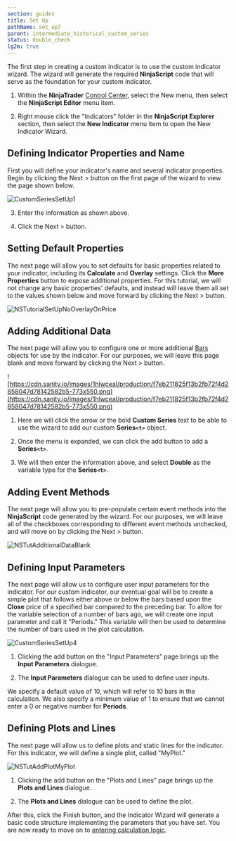 ```yaml
---
section: guides
title: Set Up
pathName: set_up7
parent: intermediate_historical_custom_series
status: double_check
lg2m: true
---
```


The first step in creating a custom indicator is to use the custom indicator wizard. The wizard will generate the required **NinjaScript** code that will serve as the foundation for your custom indicator.

1. Within the **NinjaTrader** [Control Center](control_center), select the New menu, then select the **NinjaScript Editor** menu item.

2. Right mouse click the "Indicators" folder in the **NinjaScript Explorer** section, then select the **New Indicator** menu item to open the New Indicator Wizard.

## Defining Indicator Properties and Name  

First you will define your indicator's name and several indicator properties. Begin by clicking the Next > button on the first page of the wizard to view the page shown below.

![CustomSeriesSetUp1](https://cdn.sanity.io/images/1hlwceal/production/6aebc07c31b7a22bcd384ec458273f9eeb0f9c3d-615x550.png)

3. Enter the information as shown above.

4. Click the Next > button.

## Setting Default Properties

The next page will allow you to set defaults for basic properties related to your indicator, including its **Calculate** and **Overlay** settings. Click the **More Properties** button to expose additional properties. For this tutorial, we will not change any basic properties' defaults, and instead will leave them all set to the values shown below and move forward by clicking the Next > button.

![NSTutorialSetUpNoOverlayOnPrice](https://cdn.sanity.io/images/1hlwceal/production/1e993316eb5a0832cf5e6c12f15dcdb9734b34e6-615x550.png)

## Adding Additional Data

The next page will allow you to configure one or more additional [Bars](bars) objects for use by the indicator. For our purposes, we will leave this page blank and move forward by clicking the Next > button.

![https://cdn.sanity.io/images/1hlwceal/production/f7eb211825f13b2fb72f4d2858047d78142582b5-773x550.png](https://cdn.sanity.io/images/1hlwceal/production/f7eb211825f13b2fb72f4d2858047d78142582b5-773x550.png)

1. Here we will click the arrow or the bold **Custom Series** text to be able to use the wizard to add our custom **Series`<t>`** object.

2. Once the menu is expanded, we can click the add button to add a **Series`<t>`**.

3. We will then enter the information above, and select **Double** as the variable type for the **Series`<t>`**.

## Adding Event Methods

The next page will allow you to pre-populate certain event methods into the **NinjaScript** code generated by the wizard. For our purposes, we will leave all of the checkboxes corresponding to different event methods unchecked, and will move on by clicking the Next > button.

![NSTutAdditionalDataBlank](https://cdn.sanity.io/images/1hlwceal/production/f38e15eb56590f779e9d6fb7538004dc41f8327e-615x550.png)

## Defining Input Parameters

The next page will allow us to configure user input parameters for the indicator. For our custom indicator, our eventual goal will be to create a simple plot that follows either above or below the bars based upon the **Close** price of a specified bar compared to the preceding bar. To allow for the variable selection of a number of bars ago, we will create one input parameter and call it "Periods." This variable will then be used to determine the number of bars used in the plot calculation.

![CustomSeriesSetUp4](https://cdn.sanity.io/images/1hlwceal/production/6fd68f77222ef876e784c8f717666924aa61388f-814x550.png)

1. Clicking the add button on the "Input Parameters" page brings up the **Input Parameters** dialogue.

2. The **Input Parameters** dialogue can be used to define user inputs.

We specify a default value of 10, which will refer to 10 bars in the calculation. We also specify a minimum value of 1 to ensure that we cannot enter a 0 or negative number for **Periods**.

## Defining Plots and Lines

The next page will allow us to define plots and static lines for the indicator. For this indicator, we will define a single plot, called "MyPlot."

![NSTutAddPlotMyPlot](https://cdn.sanity.io/images/1hlwceal/production/db66f5150095029d38aff9ac601e91d2865d2b03-783x550.png)

1. Clicking the add button on the "Plots and Lines" page brings up the **Plots and Lines** dialogue.

2. The **Plots and Lines** dialogue can be used to define the plot.

After this, click the Finish button, and the Indicator Wizard will generate a basic code structure implementing the parameters that you have set. You are now ready to move on to [entering calculation logic](entering_calculation_logic4).

